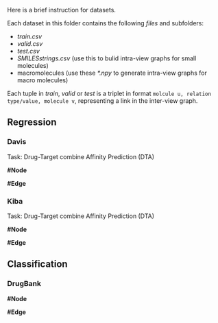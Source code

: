 Here is a brief instruction for datasets.

Each dataset in this folder contains the following _files_ and subfolders:
- _train.csv_
- _valid.csv_
- _test.csv_
- _SMILESstrings.csv_ (use this to bulid intra-view graphs for small molecules)
- macromolecules (use these _*.npy_ to generate intra-view graphs for macro molecules)

Each tuple in _train_, _valid_ or _test_ is a triplet in format `molcule u, relation type/value, molecule v`, representing a link in the inter-view graph.


## Regression
### Davis
Task: Drug-Target combine Affinity Prediction (DTA)

**#Node**

**#Edge**

### Kiba
Task: Drug-Target combine Affinity Prediction (DTA)

**#Node**

**#Edge**

## Classification
### DrugBank

**#Node**

**#Edge**



